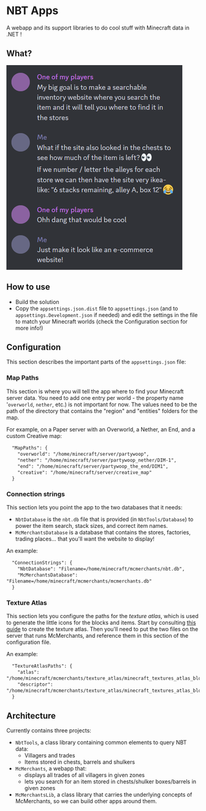 # NBT Apps
A webapp and its support libraries to do cool stuff with Minecraft data in .NET !

## What?
![My players have fun ideas!](doc/first-chat.png "My players suggesting we build a searchable inventory website where you search the item and it will tell you where to find it in the stores")

## How to use
* Build the solution
* Copy the `appsettings.json.dist` file to `appsettings.json` (and to `appsettings.Development.json` if needed) and edit the settings in the file to match your Minecraft worlds (check the Configuration section for more info!)

## Configuration
This section describes the important parts of the `appsettings.json` file:

### Map Paths
This section is where you will tell the app where to find your Minecraft server data.
You need to add one entry per world - the property name '`overworld`, `nether`, etc.) is not important for now.
The values need to be the path of the directory that contains the "region" and "entities" folders for the map.

For example, on a Paper server with an Overworld, a Nether, an End, and a custom Creative map:
```
  "MapPaths": {
    "overworld": "/home/minecraft/server/partywoop",
    "nether": "/home/minecraft/server/partywoop_nether/DIM-1",
    "end": "/home/minecraft/server/partywoop_the_end/DIM1",
    "creative": "/home/minecraft/server/creative_map"
  }
```

### Connection strings
This section lets you point the app to the two databases that it needs:
* `NbtDatabase` is the `nbt.db` file that is provided (in `NbtTools/Database`) to power the item search, stack sizes, and correct item names.
* `McMerchantsDatabase` is a database that contains the stores, factories, trading places... that you'll want the website to display!

An example:
```
  "ConnectionStrings": {
    "NbtDatabase": "Filename=/home/minecraft/mcmerchants/nbt.db",
    "McMerchantsDatabase": "Filename=/home/minecraft/mcmerchants/mcmerchants.db"
  }
```

### Texture Atlas
This section lets you configure the paths for the *texture atlas*, which is used to generate the little icons for the blocks and items.
Start by consulting [this guide](TextureAtlas.md) to create the texture atlas. Then you'll need to put the two files on the server that runs McMerchants,
and reference them in this section of the configuration file.

An example:
```
  "TextureAtlasPaths": {
    "atlas": "/home/minecraft/mcmerchants/texture_atlas/minecraft_textures_atlas_blocks.png_0.png",
    "descriptor": "/home/minecraft/mcmerchants/texture_atlas/minecraft_textures_atlas_blocks.png.txt"
  }
```

## Architecture
Currently contains three projects: 
* `NbtTools`, a class library containing common elements to query NBT data:
  * Villagers and trades
  * Items stored in chests, barrels and shulkers
* `McMerchants`, a webapp that:
  * displays all trades of all villagers in given zones
  * lets you search for an item stored in chests/shulker boxes/barrels in given zones
* `McMerchantsLib`, a class library that carries the underlying concepts of McMerchants, so we can build other apps around them.